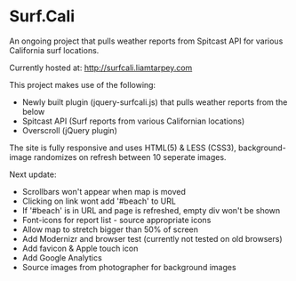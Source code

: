 Surf.Cali
========

An ongoing project that pulls weather reports from Spitcast API for various California surf locations.

Currently hosted at: http://surfcali.liamtarpey.com

This project makes use of the following:

* Newly built plugin (jquery-surfcali.js) that pulls weather reports from the below
* Spitcast API (Surf reports from various Californian locations)
* Overscroll (jQuery plugin)

The site is fully responsive and uses HTML(5) & LESS (CSS3), background-image randomizes on refresh between 10 seperate images. 

Next update: 

* Scrollbars won't appear when map is moved
* Clicking on link wont add '#beach' to URL
* If '#beach' is in URL and page is refreshed, empty div won't be shown
* Font-icons for report list - source appropriate icons
* Allow map to stretch bigger than 50% of screen
* Add Modernizr and browser test (currently not tested on old browsers)
* Add favicon & Apple touch icon
* Add Google Analytics
* Source images from photographer for background images
